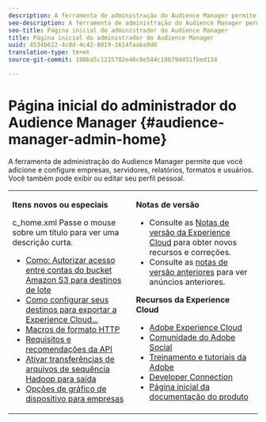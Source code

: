 ```yaml
---
description: A ferramenta de administração do Audience Manager permite que você adicione e configure empresas, servidores, relatórios, formatos e usuários. Você também pode exibir ou editar seu perfil pessoal.
seo-description: A ferramenta de administração do Audience Manager permite que você adicione e configure empresas, servidores, relatórios, formatos e usuários. Você também pode exibir ou editar seu perfil pessoal.
seo-title: Página inicial do administrador do Audience Manager
title: Página inicial do administrador do Audience Manager
uuid: 4534b622-4c8d-4c42-8019-1614faaba9d6
translation-type: tm+mt
source-git-commit: 190ba5c1215782e46c8e544c10679d451fbed134

---
```



# Página inicial do administrador do Audience Manager {#audience-manager-admin-home}

A ferramenta de administração do Audience Manager permite que você adicione e configure empresas, servidores, relatórios, formatos e usuários. Você também pode exibir ou editar seu perfil pessoal.

<table id="table_882B0982144442F79328A4FA45BD5C7E" frame="none"> 
 <tbody> 
  <tr> 
   <td colname="col1" colsep="0" rowsep="0" valign="top"> <p class="head"> <b>Itens novos ou especiais</b> </p> <p> 
     <draft-comment otherprops="merge">
       c_home.xml 
     </draft-comment>Passe o mouse sobre um título para ver uma descrição curta. </p> <p> 
     <ul id="ul_A0416FDB65EB4774821C05664E14AB86"> 
      <li id="li_C528ED722C7241C8A0F492B250322EA7"><a href="admin-servers/admin-authorize-s3-cross-bucket.md#task_20B12994C5484A9D8CC40DF6F456CBE7"> Como: Autorizar acesso entre contas do bucket Amazon S3 para destinos de lote</a> </li> 
      <li id="li_582FD48ADC894E00AE5961E2E80A3A92"><a href="admin-destination-troubleshooting.md#set-up-destinations-export"> Como configurar seus destinos para exportar a Experience Cloud...</a> </li> 
      <li id="li_AB7BFF82D42649F3B72DA7737B05E355"><a href="formats/web-formats.md#reference_C392124A5F3F42E49F8AADDBA601ADFE"> Macros de formato HTTP</a> </li> 
      <li id="li_FEC2B72DC2A04BEAAC36259C0882CECB"><a href="admin-oauth2/aam-admin-api-requirements.md#concept_A7FAC9443CF34974A873E6B787616421"> Requisitos e recomendações da API</a> </li> 
      <li id="li_5994853C069A44B2A1A8F3169119F001"><a href="formats/enable-outbound-seq.md#concept_526744C9433F40BF8269E18245B2F0BD"> Ativar transferências de arquivos de sequência Hadoop para saída</a> </li> 
      <li id="li_EC1DE0200F4B4EA1A7FBAB6A05D9F746"><a href="companies/admin-device-graph-options.md#concept_563615F1018340C683E0EE075F8F639D"> Opções de gráfico de dispositivo para empresas</a> </li> 
     </ul> </p> </td> 
   <td colname="col2" valign="top"> <p class="head"><b>Notas de versão</b> </p> 
    <ul id="ul_1AA5CED5DA0F4B78B8BC4D74539E97EF"> 
     <li id="li_1B636241BCC14468980CF415B15A875F">Consulte as <a href="https://marketing.adobe.com/resources/help/en_US/whatsnew/" format="https" scope="external">Notas de versão da Experience Cloud</a> para obter novos recursos e correções. </li> 
     <li id="li_6AD053625237446FB9B581772896F64F">Consulte as <a href="https://marketing.adobe.com/resources/help/en_US/whatsnew/c_legacy_releases.html" format="https" scope="external">notas de versão anteriores</a> para ver anúncios anteriores. </li> 
    </ul> <p class="head"> <b>Recursos da Experience Cloud</b> </p> 
    <ul id="ul_F8DE07F1ADBC411E894751F927BB1477"> 
     <li id="li_09B0F2E487CA4C55A723ACB5901C7B49"><a href="https://www.adobe.com/marketing-cloud.html" format="http" scope="external"> Adobe Experience Cloud</a> </li> 
     <li id="li_B89CEA08B4954C6ABA2BBDA803A88427"> <a href="https://helpx.adobe.com/marketing-cloud/social.html" format="http" scope="external"> Comunidade do Adobe Social</a> </li> 
     <li id="li_4F16686C311743C484013D84971EEBD3"> <a href="https://helpx.adobe.com/learning.html?promoid=KAUDK" format="https" scope="external"> Treinamento e tutoriais da Adobe</a> </li> 
     <li id="li_32581A0A26CB4F43833D607221154188"><a href="https://marketing.adobe.com/developer/" format="https" scope="external"> Developer Connection</a> </li> 
     <li id="li_49B2B95B1B4540C9A967F7DDBB4EB457"><a href="https://marketing.adobe.com/resources/help/en_US/home/index.html" format="https" scope="external"> Página inicial da documentação do produto</a> </li> 
    </ul> </td> 
  </tr> 
 </tbody> 
</table>